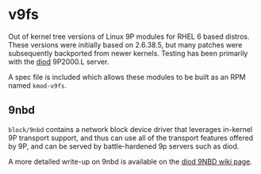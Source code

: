 # v9fs 

Out of kernel tree versions of Linux 9P modules for RHEL 6 based distros.
These versions were initially based on 2.6.38.5, but many patches were
subsequently backported from newer kernels.  Testing has been primarily
with the [diod](http://code.google.com/p/diod) 9P2000.L server.

A spec file is included which allows these modules to be built as
an RPM named `kmod-v9fs`.

## 9nbd

`block/9nbd` contains a network block device driver that leverages
in-kernel 9P transport support, and thus can use all of the transport
features offered by 9P, and can be served by battle-hardened 9p servers
such as diod.

A more detailed write-up on 9nbd is available on the
[diod 9NBD wiki page](http://code.google.com/p/diod/wiki/9NBD).
